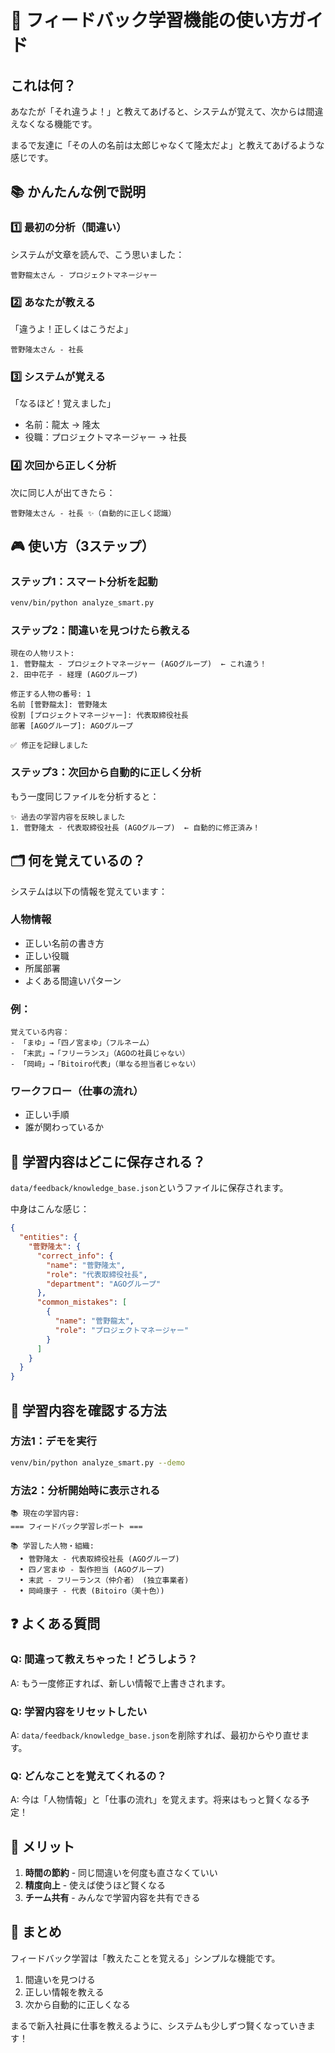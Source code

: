 # 🧠 フィードバック学習機能の使い方ガイド

## これは何？

あなたが「それ違うよ！」と教えてあげると、システムが覚えて、次からは間違えなくなる機能です。

まるで友達に「その人の名前は太郎じゃなくて隆太だよ」と教えてあげるような感じです。

## 📚 かんたんな例で説明

### 1️⃣ 最初の分析（間違い）
システムが文章を読んで、こう思いました：
```
菅野龍太さん - プロジェクトマネージャー
```

### 2️⃣ あなたが教える
「違うよ！正しくはこうだよ」
```
菅野隆太さん - 社長
```

### 3️⃣ システムが覚える
「なるほど！覚えました」
- 名前：龍太 → 隆太
- 役職：プロジェクトマネージャー → 社長

### 4️⃣ 次回から正しく分析
次に同じ人が出てきたら：
```
菅野隆太さん - 社長 ✨（自動的に正しく認識）
```

## 🎮 使い方（3ステップ）

### ステップ1：スマート分析を起動
```bash
venv/bin/python analyze_smart.py
```

### ステップ2：間違いを見つけたら教える
```
現在の人物リスト:
1. 菅野龍太 - プロジェクトマネージャー (AGOグループ)  ← これ違う！
2. 田中花子 - 経理 (AGOグループ)

修正する人物の番号: 1
名前 [菅野龍太]: 菅野隆太
役割 [プロジェクトマネージャー]: 代表取締役社長
部署 [AGOグループ]: AGOグループ

✅ 修正を記録しました
```

### ステップ3：次回から自動的に正しく分析
もう一度同じファイルを分析すると：
```
✨ 過去の学習内容を反映しました
1. 菅野隆太 - 代表取締役社長 (AGOグループ)  ← 自動的に修正済み！
```

## 🗂️ 何を覚えているの？

システムは以下の情報を覚えています：

### 人物情報
- 正しい名前の書き方
- 正しい役職
- 所属部署
- よくある間違いパターン

### 例：
```
覚えている内容：
- 「まゆ」→「四ノ宮まゆ」（フルネーム）
- 「末武」→「フリーランス」（AGOの社員じゃない）
- 「岡﨑」→「Bitoiro代表」（単なる担当者じゃない）
```

### ワークフロー（仕事の流れ）
- 正しい手順
- 誰が関わっているか

## 💾 学習内容はどこに保存される？

`data/feedback/knowledge_base.json`というファイルに保存されます。

中身はこんな感じ：
```json
{
  "entities": {
    "菅野隆太": {
      "correct_info": {
        "name": "菅野隆太",
        "role": "代表取締役社長",
        "department": "AGOグループ"
      },
      "common_mistakes": [
        {
          "name": "菅野龍太",
          "role": "プロジェクトマネージャー"
        }
      ]
    }
  }
}
```

## 🎯 学習内容を確認する方法

### 方法1：デモを実行
```bash
venv/bin/python analyze_smart.py --demo
```

### 方法2：分析開始時に表示される
```
📚 現在の学習内容:
=== フィードバック学習レポート ===

📚 学習した人物・組織:
  • 菅野隆太 - 代表取締役社長 (AGOグループ)
  • 四ノ宮まゆ - 製作担当 (AGOグループ)
  • 末武 - フリーランス（仲介者） (独立事業者)
  • 岡﨑康子 - 代表 (Bitoiro（美十色）)
```

## ❓ よくある質問

### Q: 間違って教えちゃった！どうしよう？
A: もう一度修正すれば、新しい情報で上書きされます。

### Q: 学習内容をリセットしたい
A: `data/feedback/knowledge_base.json`を削除すれば、最初からやり直せます。

### Q: どんなことを覚えてくれるの？
A: 今は「人物情報」と「仕事の流れ」を覚えます。将来はもっと賢くなる予定！

## 🌟 メリット

1. **時間の節約** - 同じ間違いを何度も直さなくていい
2. **精度向上** - 使えば使うほど賢くなる
3. **チーム共有** - みんなで学習内容を共有できる

## 📝 まとめ

フィードバック学習は「教えたことを覚える」シンプルな機能です。

1. 間違いを見つける
2. 正しい情報を教える
3. 次から自動的に正しくなる

まるで新入社員に仕事を教えるように、システムも少しずつ賢くなっていきます！